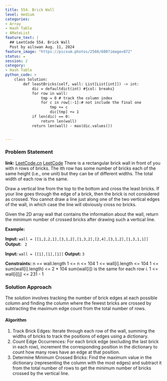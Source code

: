 ```yaml
---
title: 554. Brick Wall
level: medium
categories:
- Array
- Hash Table
- AMateList
feature_text: |
  ## LeetCode 554. Brick Wall
  Post by ailswan Aug. 11, 2024
feature_image: "https://picsum.photos/2560/600?image=872"
status: ★
session: 2
category:
- Hash Table
python_code: >
    class Solution:
        def leastBricks(self, wall: List[List[int]]) -> int:
            dic = defaultdict(int) #{col: breaks}
            for row in wall:
                tmp = 0 # track the column index
                for c in row[:-1]:# not include the final one 
                    tmp += c
                    dic[tmp] += 1
            if len(dic) == 0:
                return len(wall)
            return len(wall) - max(dic.values())


---
```


### Problem Statement
**link:**
[LeetCode.cn](https://leetcode.cn/problems/brick-wall/)
[LeetCode](https://leetcode.com/brick-wall/)
There is a rectangular brick wall in front of you with n rows of bricks. The ith row has some number of bricks each of the same height (i.e., one unit) but they can be of different widths. The total width of each row is the same.

Draw a vertical line from the top to the bottom and cross the least bricks. If your line goes through the edge of a brick, then the brick is not considered as crossed. You cannot draw a line just along one of the two vertical edges of the wall, in which case the line will obviously cross no bricks.

Given the 2D array wall that contains the information about the wall, return the minimum number of crossed bricks after drawing such a vertical line.

**Example:**

**Input:** `wall = [[1,2,2,1],[3,1,2],[1,3,2],[2,4],[3,1,2],[1,3,1,1]]`
**Output:** ` 2`

**Input:** `wall = [[1],[1],[1]]`
**Output:** `3`

**Constraints:**
n == wall.length
1 <= n <= 104
1 <= wall[i].length <= 104
1 <= sum(wall[i].length) <= 2 * 104
sum(wall[i]) is the same for each row i.
1 <= wall[i][j] <= 231 - 1
 
### Solution Approach
The solution involves tracking the number of brick edges at each possible column and finding the column where the fewest bricks are crossed by subtracting the maximum edge count from the total number of rows.

#### Algorithm
1. Track Brick Edges: Iterate through each row of the wall, summing the widths of bricks to track the positions of edges using a dictionary.
2. Count Edge Occurrences: For each brick edge (excluding the last brick in each row), increment the corresponding position in the dictionary to count how many rows have an edge at that position.
3. Determine Minimum Crossed Bricks: Find the maximum value in the dictionary (representing the column with the most edges) and subtract it from the total number of rows to get the minimum number of bricks crossed by the vertical line.